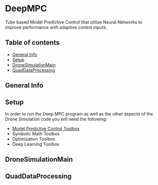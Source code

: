 # DeepMPC
 Tube based Model Predictive Control that utilize Neural Networks to improve performance with adaptive control inputs.

## Table of contents
* [General Info](#General-Info)
* [Setup](#Setup)
* [DroneSimulationMain](#DroneSimulationMain)
* [QuadDataProcessing](#QuadDataProcessing)

## General Info
## Setup
In order to run the Deep MPC program as well as the other aspects of the Drone Simulation code you will need the following:
* [Model Predictive Control Toolbox](https://www.mathworks.com/products/deep-learning.html)
* Symbolic Math Toolbox
* Optimization Toolbox
* Deep Learning Toolbox
## DroneSimulationMain
## QuadDataProcessing
